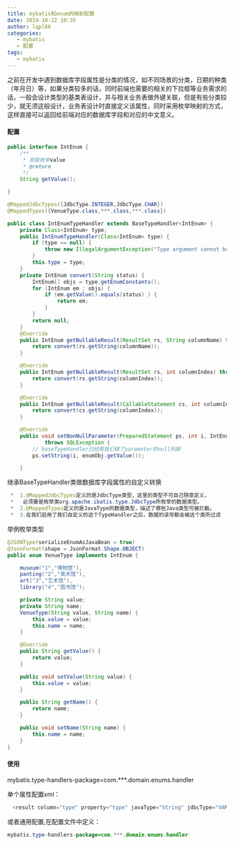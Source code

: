 ```yaml
---
title: mybatis和enum的映射配置
date: 2019-10-22 10:35
author: lqpl66
categories: 
   - mybatis
   - 配置   
tags:  
   - mybatis
---
```


​	之前在开发中遇到数据库字段属性是分类的情况，如不同场景的分类，日期的种类（年月日）等，如果分类较多的话，同时前端也需要的相关的下拉框等业务需求的话，一般会设计类型的基类表设计，并与相关业务表做外键关联，但是有些分类较少，就无须这般设计，业务表设计时直接定义该属性，同时采用枚举映射的方式，这样直接可以返回给前端对应的数据库字段和对应的中文意义。

#### 配置

```java 
public interface IntEnum {
    /**
     * 获取枚举value
     * @return
     */
    String getValue();

}
```

```java
@MappedJdbcTypes({JdbcType.INTEGER,JdbcType.CHAR})
@MappedTypes({VenueType.class,***.class,***.class})

public class IntEnumTypeHandler extends BaseTypeHandler<IntEnum> {
	private Class<IntEnum> type;
	public IntEnumTypeHandler(Class<IntEnum> type) {
		if (type == null) {
			throw new IllegalArgumentException("Type argument cannot be null");
		}
		this.type = type;
	}
	private IntEnum convert(String status) {
		IntEnum[] objs = type.getEnumConstants();
		for (IntEnum em : objs) {
			if (em.getValue().equals(status) ) {
				return em;
			}
		}
		return null;
	}
	@Override
	public IntEnum getNullableResult(ResultSet rs, String columnName) throws SQLException {
		return convert(rs.getString(columnName));
	}

	@Override
	public IntEnum getNullableResult(ResultSet rs, int columnIndex) throws SQLException {
		return convert(rs.getString(columnIndex));
	}

	@Override
	public IntEnum getNullableResult(CallableStatement cs, int columnIndex) throws SQLException {
		return convert(cs.getString(columnIndex));
	}

	@Override
	public void setNonNullParameter(PreparedStatement ps, int i, IntEnum enumObj, JdbcType jdbcType)
			throws SQLException {
		// baseTypeHandler已经帮我们做了parameter的null判断
		ps.setString(i, enumObj.getValue());

	}

```

继承BaseTypeHandler类做数据库字段属性的自定义转换

```java 
 *  1.@MappedJdbcTypes定义的是JdbcType类型，这里的类型不可自己随意定义，
 *   必须要是枚举类org.apache.ibatis.type.JdbcType所枚举的数据类型。
 *  2.@MappedTypes定义的是JavaType的数据类型，描述了哪些Java类型可被拦截。
 *  3.在我们启用了我们自定义的这个TypeHandler之后，数据的读写都会被这个类所过滤
```

举例枚举类型

```java 
@JSONType(serializeEnumAsJavaBean = true)
@JsonFormat(shape = JsonFormat.Shape.OBJECT)
public enum VenueType implements IntEnum {

	museum("1","博物馆"),
	panting("2","美术馆"),
	art("3","艺术馆"),
	library("4","图书馆");

	private String value;
	private String name;
	VenueType(String value, String name) {
		this.value = value;
		this.name = name;
	}

	@Override
	public String getValue() {
		return value;
	}

	public void setValue(String value) {
		this.value = value;
	}

	public String getName() {
		return name;
	}

	public void setName(String name) {
		this.name = name;
	}
}

```

#### 使用

mybatis.type-handlers-package=com.***.domain.enums.handler

单个属性配置xml：

```java
　<result column="type" property="type" javaType="String" jdbcType="VARCHAR" typeHandler="com.***.IntEnumTypeHandler"/>
```

或者通用配置,在配置文件中定义：

```java 
mybatis.type-handlers-package=com.***.domain.enums.handler
```

